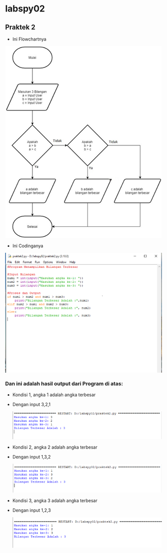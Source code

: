 # labspy02
## Praktek 2
- Ini Flowchartnya <p>

![Gambar 1](screenshot/5.jpg)

- Ini Codinganya <p>

![Gambar 2](screenshot/1.png)

### Dan ini adalah hasil output dari Program di atas:
- Kondisi 1, angka 1 adalah angka terbesar<p>
- Dengan input 3,2,1<p>
![Gambar 3](screenshot/2.png)

- Kondisi 2, angka 2 adalah angka terbesar<p>
- Dengan input 1,3,2<p>
![Gambar 4](screenshot/3.png)

- Kondisi 3, angka 3 adalah angka terbesar<p>
- Dengan input 1,2,3<p>
![Gambar 5](screenshot/4.png)
